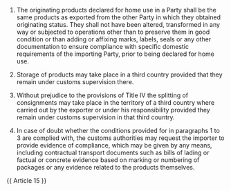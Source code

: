 1. The originating products declared for home use in a Party shall be the same products as exported from the other Party in which they obtained originating status. They shall not have been altered, transformed in any way or subjected to operations other than to preserve them in good condition or than adding or affixing marks, labels, seals or any other documentation to ensure compliance with specific domestic requirements of the importing Party, prior to being declared for home use.

2. Storage of products may take place in a third country provided that they remain under customs supervision there.

3. Without prejudice to the provisions of Title IV the splitting of consignments may take place in the territory of a third country where carried out by the exporter or under his responsibility provided they remain under customs supervision in that third country.

4. In case of doubt whether the conditions provided for in paragraphs 1 to 3 are complied with, the customs authorities may request the importer to provide evidence of compliance, which may be given by any means, including contractual transport documents such as bills of lading or factual or concrete evidence based on marking or numbering of packages or any evidence related to the products themselves.

{{ Article 15 }}
